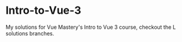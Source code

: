 # Intro-to-Vue-3
My solutions for Vue Mastery's Intro to Vue 3 course, checkout the L solutions branches.
